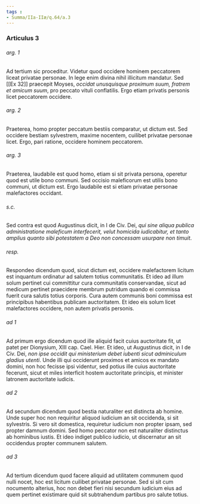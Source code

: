 ```yaml
---
tags : 
- Summa/IIa-IIæ/q.64/a.3
---
```


### Articulus 3

###### arg. 1
Ad tertium sic proceditur. Videtur quod occidere hominem peccatorem liceat privatae personae. In lege enim divina nihil illicitum mandatur. Sed [[Ex 32]] praecepit Moyses, *occidat unusquisque proximum suum, fratrem et amicum suum*, pro peccato vituli conflatilis. Ergo etiam privatis personis licet peccatorem occidere.

###### arg. 2
Praeterea, homo propter peccatum bestiis comparatur, ut dictum est. Sed occidere bestiam sylvestrem, maxime nocentem, cuilibet privatae personae licet. Ergo, pari ratione, occidere hominem peccatorem.

###### arg. 3
Praeterea, laudabile est quod homo, etiam si sit privata persona, operetur quod est utile bono communi. Sed occisio maleficorum est utilis bono communi, ut dictum est. Ergo laudabile est si etiam privatae personae malefactores occidant.

###### s.c.
Sed contra est quod Augustinus dicit, in I de Civ. Dei, *qui sine aliqua publica administratione maleficum interfecerit, velut homicida iudicabitur, et tanto amplius quanto sibi potestatem a Deo non concessam usurpare non timuit*.

###### resp.
Respondeo dicendum quod, sicut dictum est, occidere malefactorem licitum est inquantum ordinatur ad salutem totius communitatis. Et ideo ad illum solum pertinet cui committitur cura communitatis conservandae, sicut ad medicum pertinet praecidere membrum putridum quando ei commissa fuerit cura salutis totius corporis. Cura autem communis boni commissa est principibus habentibus publicam auctoritatem. Et ideo eis solum licet malefactores occidere, non autem privatis personis.

###### ad 1
Ad primum ergo dicendum quod ille aliquid facit cuius auctoritate fit, ut patet per Dionysium, XIII cap. Cael. Hier. Et ideo, ut Augustinus dicit, in I de Civ. Dei, *non ipse occidit qui ministerium debet iubenti sicut adminiculum gladius utenti*. Unde illi qui occiderunt proximos et amicos ex mandato domini, non hoc fecisse ipsi videntur, sed potius ille cuius auctoritate fecerunt, sicut et miles interficit hostem auctoritate principis, et minister latronem auctoritate iudicis.

###### ad 2
Ad secundum dicendum quod bestia naturaliter est distincta ab homine. Unde super hoc non requiritur aliquod iudicium an sit occidenda, si sit sylvestris. Si vero sit domestica, requiretur iudicium non propter ipsam, sed propter damnum domini. Sed homo peccator non est naturaliter distinctus ab hominibus iustis. Et ideo indiget publico iudicio, ut discernatur an sit occidendus propter communem salutem.

###### ad 3
Ad tertium dicendum quod facere aliquid ad utilitatem communem quod nulli nocet, hoc est licitum cuilibet privatae personae. Sed si sit cum nocumento alterius, hoc non debet fieri nisi secundum iudicium eius ad quem pertinet existimare quid sit subtrahendum partibus pro salute totius.

